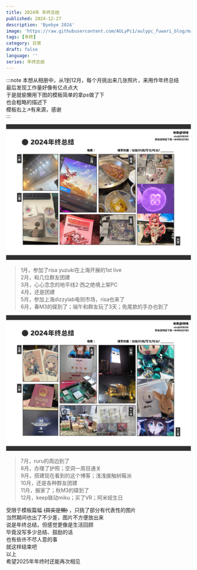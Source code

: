 ```yaml
---
title: 2024年 年终总结
published: 2024-12-27
description: 'Byebye 2024'
image: 'https://raw.githubusercontent.com/AULyPc1/aulypc_fuwari_blog/main/picture/mypic/data/2024_year-end_summary/amiya_birthday.webp'
tags: [年终]
category: 日常
draft: false
language: ''
series: 年终总结
---
```


:::note
本想从相册中，从1到12月，每个月挑出来几张照片，来用作年终总结  
最后发现工作量好像有亿点点大  
于是就偷懒用下图的模板简单的拿ps做了下  
也会粗略的描述下  
模板右上↗有来源，感谢  
:::
  
![](https://raw.githubusercontent.com/AULyPc1/aulypc_fuwari_blog/main/picture/mypic/data/2024_year-end_summary/0.webp)  
  
> 1月，参加了risa yuzuki在上海开展的1st live  
> 2月，和几位群友团建  
> 3月，心心念念的地平线2·西之绝境上架PC  
> 4月，还是团建  
> 5月，参加上海dizzylab电则市场，risa也来了  
> 6月，春M3的碟到了；端午和群友玩了3天；免尾款的手办也到了  
  
![](https://raw.githubusercontent.com/AULyPc1/aulypc_fuwari_blog/main/picture/mypic/data/2024_year-end_summary/1.webp)  
  
> 7月，ruru的周边到了  
> 8月，办理了护照；空洞一周目通关  
> 9月，搭建现在看到的这个博客；浅浅接触树莓派  
> 10月，还是各种群友团建  
> 11月，搬家了；秋M3的碟到了  
> 12月，keep联动miku；买了VR；阿米娅生日  
  
受限于模板篇幅 ~~(其实是懒)~~ ，只挑了部分有代表性的图片  
当然期间也出了不少差，图片不方便放出来  
说是年终总结，但感觉更像是生活回顾  
毕竟没写多少总结、鼓励的话  
也有些许不尽人意的事  
就这样结束吧  
以上  
希望2025年年终时还能再次相见  
